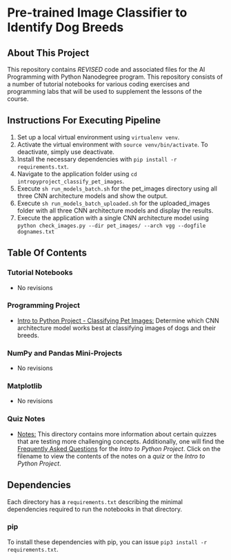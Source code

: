 # Pre-trained Image Classifier to Identify Dog Breeds


## About This Project
This repository contains _REVISED_ code and associated files for the AI Programming with Python Nanodegree program. This repository consists of a number of tutorial notebooks for various coding exercises and programming labs that will be used to supplement the lessons of the course.


## Instructions For Executing Pipeline
1) Set up a local virtual environment using `virtualenv venv`.
2) Activate the virtual environment with `source venv/bin/activate`. To deactivate, simply use deactivate.
3) Install the necessary dependencies with  `pip install -r requirements.txt`.
4) Navigate to the application folder using `cd intropyproject_classify_pet_images`.
5) Execute `sh run_models_batch.sh` for the pet_images directory using all three CNN architecture models and show the output.
6) Execute `sh run_models_batch_uploaded.sh` for the uploaded_images folder with all three CNN architecture models and display the results.
7) Execute the application with a single CNN architecture model using `python check_images.py --dir pet_images/ --arch vgg --dogfile dognames.txt`

## Table Of Contents

### Tutorial Notebooks
* No revisions

### Programming Project
* [Intro to Python Project - Classifying Pet Images:](https://github.com/udacity/AIPND-revision/tree/master/intropyproject-classify-pet-images "Classifying Pet Images Project") Determine which CNN architecture model works best at classifying images of dogs and their breeds.

### NumPy and Pandas Mini-Projects
* No revisions 

### Matplotlib
* No revisions 

### Quiz Notes
* [Notes:](https://github.com/udacity/AIPND-revision/tree/master/notes "Notes") This directory contains more information about certain quizzes that are testing more challenging concepts. Additionally, one will find the [Frequently Asked Questions](https://github.com/udacity/AIPND-revision/blob/master/notes/project_intro-to-python.md) for the _Intro to Python Project_. Click on the filename to view the contents of the notes on a _quiz_ or the _Intro to Python Project_.

## Dependencies

Each directory has a `requirements.txt` describing the minimal dependencies required to run the notebooks in that directory.

### pip

To install these dependencies with pip, you can issue `pip3 install -r requirements.txt`.


